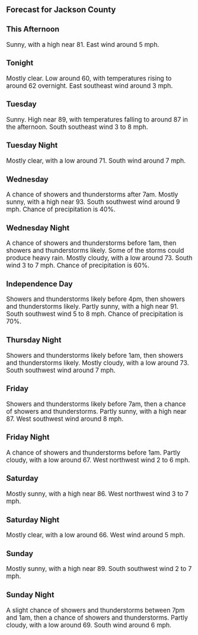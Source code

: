 <div>
   <h2>Forecast for Jackson County</h2>
   <p>
      <div style="font-size:120%">
         <h3>This Afternoon</h3>Sunny, with a high near 81. East wind around 5 mph.<br></div>
   </p>
   <p>
      <div style="font-size:120%">
         <h3>Tonight</h3>Mostly clear. Low around 60, with temperatures rising to around 62 overnight. East southeast wind around 3 mph.<br></div>
   </p>
   <p>
      <div style="font-size:120%">
         <h3>Tuesday</h3>Sunny. High near 89, with temperatures falling to around 87 in the afternoon. South southeast wind 3 to 8 mph.<br></div>
   </p>
   <p>
      <div style="font-size:120%">
         <h3>Tuesday Night</h3>Mostly clear, with a low around 71. South wind around 7 mph.<br></div>
   </p>
   <p>
      <div style="font-size:120%">
         <h3>Wednesday</h3>A chance of showers and thunderstorms after 7am. Mostly sunny, with a high near 93. South southwest wind around 9 mph. Chance
         of precipitation is 40%.<br></div>
   </p>
   <p>
      <div style="font-size:120%">
         <h3>Wednesday Night</h3>A chance of showers and thunderstorms before 1am, then showers and thunderstorms likely. Some of the storms could produce
         heavy rain. Mostly cloudy, with a low around 73. South wind 3 to 7 mph. Chance of precipitation is 60%.<br></div>
   </p>
   <p>
      <div style="font-size:120%">
         <h3>Independence Day</h3>Showers and thunderstorms likely before 4pm, then showers and thunderstorms likely. Partly sunny, with a high near 91. South
         southwest wind 5 to 8 mph. Chance of precipitation is 70%.<br></div>
   </p>
   <p>
      <div style="font-size:120%">
         <h3>Thursday Night</h3>Showers and thunderstorms likely before 1am, then showers and thunderstorms likely. Mostly cloudy, with a low around 73. South
         southwest wind around 7 mph.<br></div>
   </p>
   <p>
      <div style="font-size:120%">
         <h3>Friday</h3>Showers and thunderstorms likely before 7am, then a chance of showers and thunderstorms. Partly sunny, with a high near 87.
         West southwest wind around 8 mph.<br></div>
   </p>
   <p>
      <div style="font-size:120%">
         <h3>Friday Night</h3>A chance of showers and thunderstorms before 1am. Partly cloudy, with a low around 67. West northwest wind 2 to 6 mph.<br></div>
   </p>
   <p>
      <div style="font-size:120%">
         <h3>Saturday</h3>Mostly sunny, with a high near 86. West northwest wind 3 to 7 mph.<br></div>
   </p>
   <p>
      <div style="font-size:120%">
         <h3>Saturday Night</h3>Mostly clear, with a low around 66. West wind around 5 mph.<br></div>
   </p>
   <p>
      <div style="font-size:120%">
         <h3>Sunday</h3>Mostly sunny, with a high near 89. South southwest wind 2 to 7 mph.<br></div>
   </p>
   <p>
      <div style="font-size:120%">
         <h3>Sunday Night</h3>A slight chance of showers and thunderstorms between 7pm and 1am, then a chance of showers and thunderstorms. Partly cloudy,
         with a low around 69. South wind around 6 mph.<br></div>
   </p>
</div>